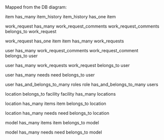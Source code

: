 Mapped from the DB diagram:

item has_many item_history
item_history has_one item

work_request has_many work_request_comments
work_request_comments belongs_to work_request

work_request has_one item
item has_many work_requests

user has_many work_request_comments
work_request_comment belongs_to user

user has_many work_requests
work_request belongs_to user

user has_many needs
need belongs_to user

user has_and_belongs_to_many roles
role has_and_belongs_to_many users

location belongs_to facility
facility has_many locations

location has_many items
item belongs_to location

location has_many needs
need belongs_to location

model has_many items
item belongs_to model

model has_many needs
need belongs_to model


